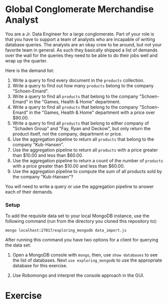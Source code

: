 # Global Conglomerate Merchandise Analyst

You are a Jr. Data Engineer for a large conglomerate. Part of your role is that you have to support a team of analysts who are incapable of writing database queries. The analysts are an okay crew to be around, but not your favorite team in general. As such they basically shipped a list of demands over the wall for the queries they need to be able to do their jobs well and wrap up the quarter.

Here is the demand list:

1. Write a query to find every document in the `products` collection.
1. Write a query to find out how many `products` belong to the company "Schoen-Emard".
1. Write a query to find all `products` that belong to the company "Schoen-Emard" in the "Games, Health & Home" department.
1. Write a query to find all `products` that belong to the company "Schoen-Emard" in the "Games, Health & Home" department with a price over $90.00.
1. Write a query to find all `products` that belong to either company of "Schaden Group" and "Fay, Ryan and Deckow", but only return the product itself, not the company, department or price.
1. Use the aggregation pipeline to return all `products` that belong to the company "Kub-Hansen".
1. Use the aggregation pipeline to return all `products` with a price greater than $10.00 and less than $60.00.
1. Use the aggregation pipeline to return a count of the number of `products` with a price greater than $10.00 and less than $60.00.
1. Use the aggregation pipeline to compute the sum of all products sold by the company "Kub-Hansen"?

You will need to write a query or use the aggregation pipeline to answer each of their demands.

### Setup

To add the requisite data set to your local MongoDB instance, use the following command (run from the directory you cloned this repository to):

```
mongo localhost:27017/exploring_mongodb data_import.js
```

After running this command you have two options for a client for querying the data set:

1. Open a MongoDB console with `mongo`, then, use `show databases` to see the list of databases. Next `use exploring_mongodb` to use the appropriate database for this exercise.

1. Use Robomongo and interpret the console approach in the GUI.

# Exercise



